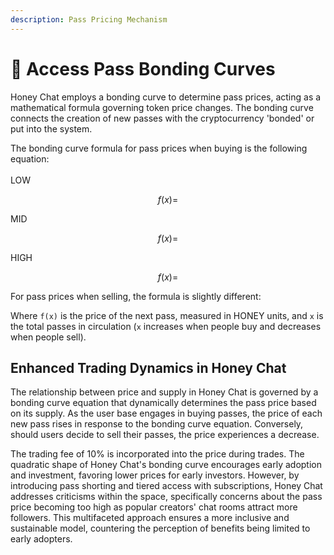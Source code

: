 ```yaml
---
description: Pass Pricing Mechanism
---
```


# 🧮 Access Pass Bonding Curves

Honey Chat employs a bonding curve to determine pass prices, acting as a mathematical formula governing token price changes. The bonding curve connects the creation of new passes with the cryptocurrency 'bonded' or put into the system.&#x20;

The bonding curve formula for pass prices when buying is the following equation:\
\
LOW

$$
f(x) =
$$

MID

$$
f(x) =
$$

HIGH

$$
f(x) =
$$

For pass prices when selling, the formula is slightly different:

Where `f(x)` is the price of the next pass, measured in HONEY units, and `x` is the total passes in circulation (`x` increases when people buy and decreases when people sell).&#x20;

## Enhanced Trading Dynamics in Honey Chat

The relationship between price and supply in Honey Chat is governed by a bonding curve equation that dynamically determines the pass price based on its supply. As the user base engages in buying passes, the price of each new pass rises in response to the bonding curve equation. Conversely, should users decide to sell their passes, the price experiences a decrease.

The trading fee of 10% is incorporated into the price during trades. The quadratic shape of Honey Chat's bonding curve encourages early adoption and investment, favoring lower prices for early investors. However, by introducing pass shorting and tiered access with subscriptions, Honey Chat addresses criticisms within the space, specifically concerns about the pass price becoming too high as popular creators' chat rooms attract more followers. This multifaceted approach ensures a more inclusive and sustainable model, countering the perception of benefits being limited to early adopters.

